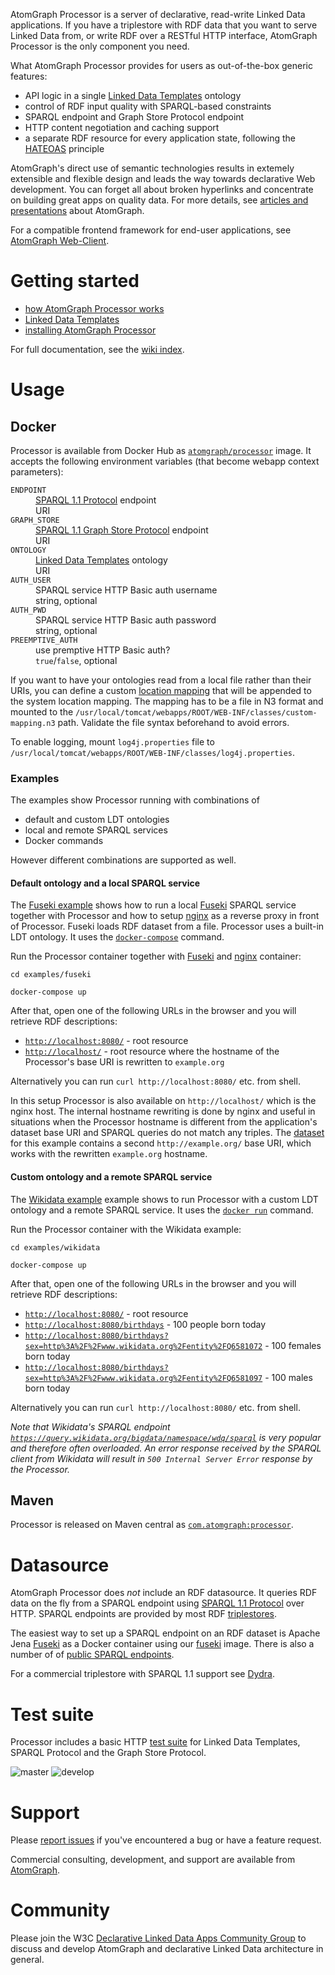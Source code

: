 AtomGraph Processor is a server of declarative, read-write Linked Data applications. If you have a triplestore with RDF data that you want to serve Linked Data from, or write RDF over a RESTful HTTP interface, AtomGraph Processor is the only component you need.

What AtomGraph Processor provides for users as out-of-the-box generic features:
* API logic in a single [Linked Data Templates](https://atomgraph.github.io/Linked-Data-Templates/) ontology
* control of RDF input quality with SPARQL-based constraints
* SPARQL endpoint and Graph Store Protocol endpoint
* HTTP content negotiation and caching support
* a separate RDF resource for every application state, following the [HATEOAS](http://en.wikipedia.org/wiki/HATEOAS) principle

AtomGraph's direct use of semantic technologies results in extemely extensible and flexible design and leads the way towards declarative Web development. You can forget all about broken hyperlinks and concentrate on building great apps on quality data. For more details, see [articles and presentations](https://github.com/AtomGraph/Processor/wiki/Articles-and-presentations) about AtomGraph.

For a compatible frontend framework for end-user applications, see [AtomGraph Web-Client](https://github.com/AtomGraph/Web-Client).

# Getting started

* [how AtomGraph Processor works](https://github.com/AtomGraph/Processor/wiki/How-Processor-works)
* [Linked Data Templates](https://github.com/AtomGraph/Processor/wiki/Linked-Data-Templates)
* [installing AtomGraph Processor](https://github.com/AtomGraph/Processor/wiki/Installation)

For full documentation, see the [wiki index](https://github.com/AtomGraph/Processor/wiki).

# Usage

## Docker

Processor is available from Docker Hub as [`atomgraph/processor`](https://hub.docker.com/r/atomgraph/processor/) image.
It accepts the following environment variables (that become webapp context parameters):

<dl>
    <dt><code>ENDPOINT</code></dt>
    <dd><a href="https://www.w3.org/TR/sparql11-protocol/">SPARQL 1.1 Protocol</a> endpoint</dd>
    <dd>URI</dd>
    <dt><code>GRAPH_STORE</code></dt>
    <dd><a href="https://www.w3.org/TR/sparql11-http-rdf-update/">SPARQL 1.1 Graph Store Protocol</a> endpoint</dd>
    <dd>URI</dd>
    <dt><code>ONTOLOGY</code></dt>
    <dd><a href="https://atomgraph.github.io/Linked-Data-Templates/">Linked Data Templates</a> ontology</dd>
    <dd>URI</dd>
    <dt><code>AUTH_USER</code></dt>
    <dd>SPARQL service HTTP Basic auth username</dd>
    <dd>string, optional</dd>
    <dt><code>AUTH_PWD</code></dt>
    <dd>SPARQL service HTTP Basic auth password</dd>
    <dd>string, optional</dd>
    <dt><code>PREEMPTIVE_AUTH</code></dt>
    <dd>use premptive HTTP Basic auth?</dd>
    <dd><code>true</code>/<code>false</code>, optional</dd>
</dl>

If you want to have your ontologies read from a local file rather than their URIs, you can define a custom [location mapping](https://jena.apache.org/documentation/notes/file-manager.html#the-locationmapper-configuration-file) that will be appended to the system location mapping.
The mapping has to be a file in N3 format and mounted to the `/usr/local/tomcat/webapps/ROOT/WEB-INF/classes/custom-mapping.n3` path. Validate the file syntax beforehand to avoid errors.

To enable logging, mount `log4j.properties` file to `/usr/local/tomcat/webapps/ROOT/WEB-INF/classes/log4j.properties`.

### Examples

The examples show Processor running with combinations of
* default and custom LDT ontologies
* local and remote SPARQL services
* Docker commands

However different combinations are supported as well.

#### Default ontology and a local SPARQL service

The [Fuseki example](https://github.com/AtomGraph/Processor/tree/master/examples/fuseki) shows how to run a local [Fuseki](https://jena.apache.org/documentation/fuseki2/) SPARQL service together with Processor and how to setup [nginx](https://www.nginx.com) as a reverse proxy in front of Processor. Fuseki loads RDF dataset from a file. Processor uses a built-in LDT ontology.
It uses the [`docker-compose`](https://docs.docker.com/compose/) command.

Run the Processor container together with [Fuseki](https://hub.docker.com/r/atomgraph/fuseki) and [nginx](https://hub.docker.com/_/nginx) container:

    cd examples/fuseki
    
    docker-compose up

After that, open one of the following URLs in the browser and you will retrieve RDF descriptions:
* [`http://localhost:8080/`](http://localhost:8080/) - root resource
* [`http://localhost/`](http://localhost/) - root resource where the hostname of the Processor's base URI is rewritten to `example.org`

Alternatively you can run `curl http://localhost:8080/` etc. from shell.

In this setup Processor is also available on `http://localhost/` which is the nginx host.
The internal hostname rewriting is done by nginx and useful in situations when the Processor hostname is different from the application's dataset base URI and SPARQL queries do not match any triples.
The [dataset](https://github.com/AtomGraph/Processor/blob/master/examples/fuseki/dataset.ttl) for this example contains a second `http://example.org/` base URI, which works with the rewritten `example.org` hostname.

#### Custom ontology and a remote SPARQL service

The [Wikidata example](https://github.com/AtomGraph/Processor/tree/master/examples/wikidata) example shows to run Processor with a custom LDT ontology and a remote SPARQL service.
It uses the [`docker run`](https://docs.docker.com/engine/reference/run/) command.

Run the Processor container with the Wikidata example:

    cd examples/wikidata
    
    docker-compose up

After that, open one of the following URLs in the browser and you will retrieve RDF descriptions:
* [`http://localhost:8080/`](http://localhost:8080/) - root resource
* [`http://localhost:8080/birthdays`](http://localhost:8080/birthdays) - 100 people born today
* [`http://localhost:8080/birthdays?sex=http%3A%2F%2Fwww.wikidata.org%2Fentity%2FQ6581072`](http://localhost:8080/birthdays?sex=http%3A%2F%2Fwww.wikidata.org%2Fentity%2FQ6581072) - 100 females born today
* [`http://localhost:8080/birthdays?sex=http%3A%2F%2Fwww.wikidata.org%2Fentity%2FQ6581097`](http://localhost:8080/birthdays?sex=http%3A%2F%2Fwww.wikidata.org%2Fentity%2FQ6581097) - 100 males born today

Alternatively you can run `curl http://localhost:8080/` etc. from shell.

_Note that Wikidata's SPARQL endpoint [`https://query.wikidata.org/bigdata/namespace/wdq/sparql`](https://query.wikidata.org/bigdata/namespace/wdq/sparql) is very popular and therefore often overloaded. An error response received by the SPARQL client from Wikidata will result in `500 Internal Server Error` response by the Processor._

## Maven

Processor is released on Maven central as [`com.atomgraph:processor`](https://search.maven.org/artifact/com.atomgraph/processor/).

# Datasource

AtomGraph Processor does *not* include an RDF datasource. It queries RDF data on the fly from a SPARQL endpoint using [SPARQL 1.1 Protocol](https://www.w3.org/TR/sparql11-protocol/) over HTTP. SPARQL endpoints are provided by most RDF [triplestores](http://en.wikipedia.org/wiki/Triplestore).

The easiest way to set up a SPARQL endpoint on an RDF dataset is Apache Jena [Fuseki](https://jena.apache.org/documentation/fuseki2/) as a Docker container using our [fuseki](https://hub.docker.com/r/atomgraph/fuseki) image. There is also a number of of [public SPARQL endpoints](http://sparqles.ai.wu.ac.at).

For a commercial triplestore with SPARQL 1.1 support see [Dydra](https://dydra.com).

# Test suite

Processor includes a basic HTTP [test suite](https://github.com/AtomGraph/Processor/tree/master/http-tests) for Linked Data Templates, SPARQL Protocol and the Graph Store Protocol.

![master](https://github.com/AtomGraph/Processor/workflows/HTTP-tests/badge.svg?branch=master)
![develop](https://github.com/AtomGraph/Processor/workflows/HTTP-tests/badge.svg?branch=develop)

# Support

Please [report issues](https://github.com/AtomGraph/Processor/issues) if you've encountered a bug or have a feature request.

Commercial consulting, development, and support are available from [AtomGraph](https://atomgraph.com).

# Community

Please join the W3C [Declarative Linked Data Apps Community Group](http://www.w3.org/community/declarative-apps/) to discuss
and develop AtomGraph and declarative Linked Data architecture in general.
